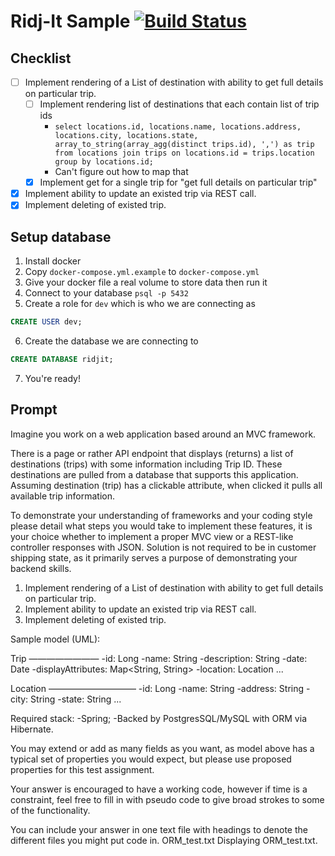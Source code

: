 # Ridj-It Sample [![Build Status](https://travis-ci.org/gardncl/ridj-it-sample.svg?branch=master)](https://travis-ci.org/gardncl/ridj-it-sample)

## Checklist

 - [ ] Implement rendering of a List of destination with ability to get full details on particular trip.
   - [ ] Implement rendering list of destinations that each contain list of trip ids
      * `select locations.id, locations.name, locations.address, locations.city, locations.state, array_to_string(array_agg(distinct trips.id), ',') as trip from locations join trips on locations.id = trips.location group by locations.id;`
      * Can't figure out how to map that
   - [x] Implement get for a single trip for "get full details on particular trip"
 - [x] Implement ability to update an existed trip via REST call.
 - [x] Implement deleting of existed trip.

## Setup database
1. Install docker
2. Copy `docker-compose.yml.example` to `docker-compose.yml`
3. Give your docker file a real volume to store data then run it
4. Connect to your database `psql -p 5432`
5. Create a role for `dev` which is who we are connecting as
```sql
CREATE USER dev;
```
6. Create the database we are connecting to
```sql
CREATE DATABASE ridjit;
```
7. You're ready!

## Prompt

Imagine you work on a web application based around an MVC framework.

There is a page or rather API endpoint that displays (returns) a list of destinations (trips) with some information including Trip ID. These destinations are pulled from a database that supports this application. Assuming destination (trip) has a clickable attribute, when clicked it pulls all available trip information.

To demonstrate your understanding of frameworks and your coding style please detail what steps you would take to implement these features, it is your choice whether to implement a proper MVC view or a REST-like controller responses with JSON. Solution is not required to be in customer shipping state, as it primarily serves a purpose of demonstrating your backend skills.
1) Implement rendering of a List of destination with ability to get full details on particular trip.
2) Implement ability to update an existed trip via REST call.
3) Implement deleting of existed trip.


Sample model (UML):

 Trip
————————
 -id: Long
 -name: String
 -description: String
 -date: Date
 -displayAttributes: Map<String, String>
 -location: Location
 ...

 Location
——————————
 -id: Long
 -name: String
 -address: String
 -city: String
 -state: String
 ...

Required stack:
-Spring;
-Backed by PostgresSQL/MySQL with ORM via Hibernate.

You may extend or add as many fields as you want, as model above has a typical set of properties you would expect, but please use proposed properties for this test assignment.

Your answer is encouraged to have a working code, however if time is a constraint, feel free to fill in with pseudo code to give broad strokes to some of the functionality.

You can include your answer in one text file with headings to denote the different files you might put code in.
ORM_test.txt
Displaying ORM_test.txt.
